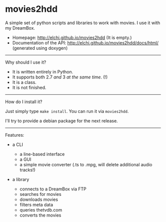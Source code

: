 movies2hdd
==========

A simple set of python scripts and libraries to work with movies. I use it with my DreamBox.

* Homepage: http://elchi.github.io/movies2hdd (It is empty.)
* Documentation of the API: http://elchi.github.io/movies2hdd/docs/html/ (generated using doxygen)

----------------------------------------------------------------------------

Why should I use it?

* It is written entirely in Python.
* It supports both 2.7 _and_ 3 _at the same time_. (!)
* It is a class.
* It is not finished.

----------------------------------------------------------------------------

How do I install it?

Just simply type `make install`.
You can run it via `movies2hdd`.

I'll try to provide a debian package for the next release.

----------------------------------------------------------------------------

Features:

* a CLI
	* a line-based interface
	* a GUI
	* a simple movie converter (.ts to .mpg, will delete additional audio tracks!)

* a library
	* connects to a DreamBox via FTP
	* searches for movies
	* downloads movies
	* filters meta data
	* queries thetvdb.com
	* converts the movies
